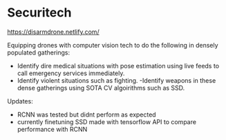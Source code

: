 # Securitech

https://disarmdrone.netlify.com/

Equipping drones with computer vision tech to do the following in densely populated gatherings:
- Identify dire medical situations with pose estimation using live feeds to call emergency services immediately.
- Identify violent situations such as fighting.
-Identify weapons in these dense gatherings using SOTA CV algoirithms such as SSD.

Updates:
- RCNN was tested but didnt perform as expected
- currently finetuning SSD made with tensorflow API to compare performance with RCNN
